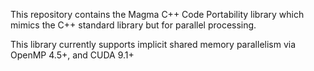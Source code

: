 This repository contains the Magma C++ Code Portability library which mimics the C++ standard library but for parallel processing.

This library currently supports implicit shared memory parallelism via OpenMP 4.5+, and CUDA 9.1+
